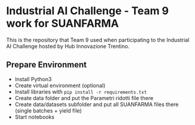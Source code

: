 # Industrial AI Challenge - Team 9 work for SUANFARMA

This is the repository that Team 9 used when participating to the Industrial AI Challenge hosted by Hub Innovazione Trentino.

## Prepare Environment

- Install Python3
- Create virtual environment (optional)
- Install libraries with `pip install -r requirements.txt`
- Create data folder and put the Parametri ridotti file there
- Create data/datasets subfolder and put all SUANFARMA files there (single batches + yield file)
- Start notebooks
